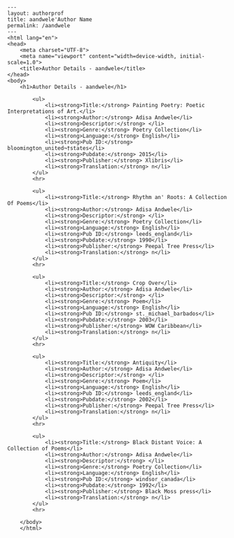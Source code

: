 
    ---
    layout: authorprof
    title: aandwele'Author Name 
    permalink: /aandwele
    ---
    <html lang="en">
    <head>
        <meta charset="UTF-8">
        <meta name="viewport" content="width=device-width, initial-scale=1.0">
        <title>Author Details - aandwele</title>
    </head>
    <body>
        <h1>Author Details - aandwele</h1>
        
            <ul>
                <li><strong>Title:</strong> Painting Poetry: Poetic Interpretations of Art.</li>
                <li><strong>Author:</strong> Adisa Andwele</li>
                <li><strong>Descriptor:</strong> </li>
                <li><strong>Genre:</strong> Poetry Collection</li>
                <li><strong>Language:</strong> English</li>
                <li><strong>Pub ID:</strong> bloomington_united¬†states</li>
                <li><strong>Pubdate:</strong> 2015</li>
                <li><strong>Publisher:</strong> Xlibris</li>
                <li><strong>Translation:</strong> n</li>
            </ul>
            <hr>
            
            <ul>
                <li><strong>Title:</strong> Rhythm an' Roots: A Collection Of Poems</li>
                <li><strong>Author:</strong> Adisa Andwele</li>
                <li><strong>Descriptor:</strong> </li>
                <li><strong>Genre:</strong> Poetry Collection</li>
                <li><strong>Language:</strong> English</li>
                <li><strong>Pub ID:</strong> leeds_england</li>
                <li><strong>Pubdate:</strong> 1990</li>
                <li><strong>Publisher:</strong> Peepal Tree Press</li>
                <li><strong>Translation:</strong> n</li>
            </ul>
            <hr>
            
            <ul>
                <li><strong>Title:</strong> Crop Over</li>
                <li><strong>Author:</strong> Adisa Andwele</li>
                <li><strong>Descriptor:</strong> </li>
                <li><strong>Genre:</strong> Poem</li>
                <li><strong>Language:</strong> English</li>
                <li><strong>Pub ID:</strong> st._michael_barbados</li>
                <li><strong>Pubdate:</strong> 2003</li>
                <li><strong>Publisher:</strong> WOW Caribbean</li>
                <li><strong>Translation:</strong> n</li>
            </ul>
            <hr>
            
            <ul>
                <li><strong>Title:</strong> Antiquity</li>
                <li><strong>Author:</strong> Adisa Andwele</li>
                <li><strong>Descriptor:</strong> </li>
                <li><strong>Genre:</strong> Poem</li>
                <li><strong>Language:</strong> English</li>
                <li><strong>Pub ID:</strong> leeds_england</li>
                <li><strong>Pubdate:</strong> 2002</li>
                <li><strong>Publisher:</strong> Peepal Tree Press</li>
                <li><strong>Translation:</strong> n</li>
            </ul>
            <hr>
            
            <ul>
                <li><strong>Title:</strong> Black Distant Voice: A Collection of Poems</li>
                <li><strong>Author:</strong> Adisa Andwele</li>
                <li><strong>Descriptor:</strong> </li>
                <li><strong>Genre:</strong> Poetry Collection</li>
                <li><strong>Language:</strong> English</li>
                <li><strong>Pub ID:</strong> windsor_canada</li>
                <li><strong>Pubdate:</strong> 1992</li>
                <li><strong>Publisher:</strong> Black Moss press</li>
                <li><strong>Translation:</strong> n</li>
            </ul>
            <hr>
            
        </body>
        </html>
        